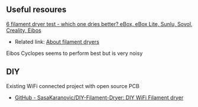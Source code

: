 

## Useful resoures

[6 filament dryer test - which one dries better? eBox, eBox Lite, Sunlu, Sovol, Creality, Eibos](https://www.youtube.com/watch?v=6VB-pEvSed4&t=543s)

- Related link: [About filament dryers](https://www.mytechfun.com/filament-dryers)

Eibos Cyclopes seems to perform best but is very noisy

## DIY

Existing WiFi connected project with open source PCB

- [GitHub - SasaKaranovic/DIY-Filament-Dryer: DIY WiFi Filament dryer](https://github.com/SasaKaranovic/DIY-Filament-Dryer)